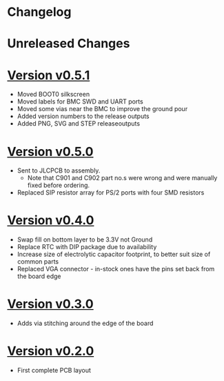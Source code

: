 # Changelog

# Unreleased Changes

# [Version v0.5.1](https://github.com/Neotron-Compute/Neotron-Pico/releases/tag/v0.5.1)

* Moved BOOT0 silkscreen
* Moved labels for BMC SWD and UART ports
* Moved some vias near the BMC to improve the ground pour
* Added version numbers to the release outputs
* Added PNG, SVG and STEP releaseoutputs

# [Version v0.5.0](https://github.com/Neotron-Compute/Neotron-Pico/releases/tag/v0.5.0)

* Sent to JLCPCB to assembly.
   * Note that C901 and C902 part no.s were wrong and were manually fixed before ordering.
* Replaced SIP resistor array for PS/2 ports with four SMD resistors

# [Version v0.4.0](https://github.com/Neotron-Compute/Neotron-Pico/releases/tag/v0.4.0)

* Swap fill on bottom layer to be 3.3V not Ground
* Replace RTC with DIP package due to availability
* Increase size of electrolytic capacitor footprint, to better suit size of common parts
* Replaced VGA connector - in-stock ones have the pins set back from the board edge

# [Version v0.3.0](https://github.com/Neotron-Compute/Neotron-Pico/releases/tag/v0.3.0)

* Adds via stitching around the edge of the board

# [Version v0.2.0](https://github.com/Neotron-Compute/Neotron-Pico/releases/tag/v0.2.0)

* First complete PCB layout


